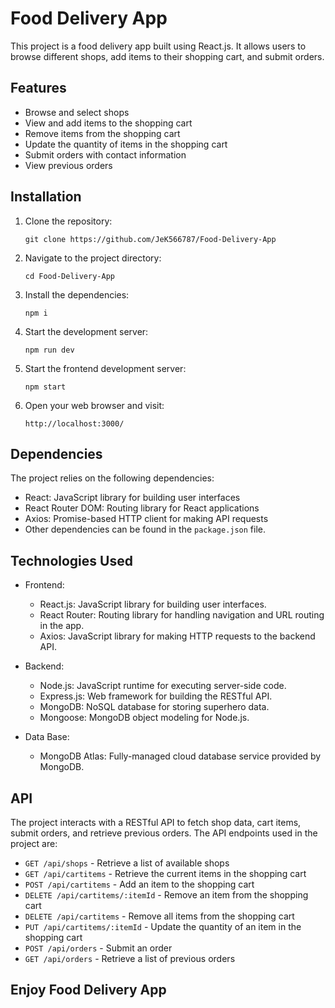 # Food Delivery App

This project is a food delivery app built using React.js. It allows users to browse different shops, add items to their shopping cart, and submit orders.

## Features

- Browse and select shops
- View and add items to the shopping cart
- Remove items from the shopping cart
- Update the quantity of items in the shopping cart
- Submit orders with contact information
- View previous orders

## Installation

1. Clone the repository:

   `git clone https://github.com/JeK566787/Food-Delivery-App`

2. Navigate to the project directory:

   `cd Food-Delivery-App`

3. Install the dependencies:

   `npm i`

4. Start the development server:

   `npm run dev`

5. Start the frontend development server:

   `npm start`

6. Open your web browser and visit:

   `http://localhost:3000/`

## Dependencies

The project relies on the following dependencies:

- React: JavaScript library for building user interfaces
- React Router DOM: Routing library for React applications
- Axios: Promise-based HTTP client for making API requests
- Other dependencies can be found in the `package.json` file.

## Technologies Used

- Frontend:

  - React.js: JavaScript library for building user interfaces.
  - React Router: Routing library for handling navigation and URL routing in the app.
  - Axios: JavaScript library for making HTTP requests to the backend API.

- Backend:

  - Node.js: JavaScript runtime for executing server-side code.
  - Express.js: Web framework for building the RESTful API.
  - MongoDB: NoSQL database for storing superhero data.
  - Mongoose: MongoDB object modeling for Node.js.

- Data Base:

  - MongoDB Atlas: Fully-managed cloud database service provided by MongoDB.

## API

The project interacts with a RESTful API to fetch shop data, cart items, submit orders, and retrieve previous orders. The API endpoints used in the project are:

- `GET /api/shops` - Retrieve a list of available shops
- `GET /api/cartitems` - Retrieve the current items in the shopping cart
- `POST /api/cartitems` - Add an item to the shopping cart
- `DELETE /api/cartitems/:itemId` - Remove an item from the shopping cart
- `DELETE /api/cartitems` - Remove all items from the shopping cart
- `PUT /api/cartitems/:itemId` - Update the quantity of an item in the shopping cart
- `POST /api/orders` - Submit an order
- `GET /api/orders` - Retrieve a list of previous orders

## Enjoy Food Delivery App
